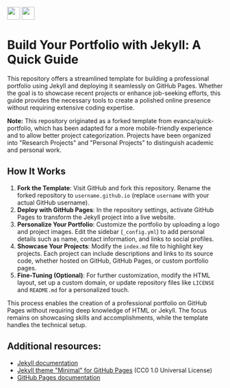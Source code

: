 <img src="https://img.shields.io/badge/HTML-white?logo=html5" style="height: 30px; width: auto;">  <img src="https://img.shields.io/badge/CSS-white?logo=css3&logoColor=1572B6" style="height: 30px; width: auto;">

# Build Your Portfolio with Jekyll: A Quick Guide

This repository offers a streamlined template for building a professional portfolio using Jekyll and deploying it seamlessly on GitHub Pages. Whether the goal is to showcase recent projects or enhance job-seeking efforts, this guide provides the necessary tools to create a polished online presence without requiring extensive coding expertise.

**Note:** This repository originated as a forked template from evanca/quick-portfolio, which has been adapted for a more mobile-friendly experience and to allow better project categorization. Projects have been organized into "Research Projects" and "Personal Projects" to distinguish academic and personal work.

## How It Works

1. **Fork the Template**: Visit GitHub and fork this repository. Rename the forked repository to `username.github.io` (replace `username` with your actual GitHub username).
2. **Deploy with GitHub Pages**: In the repository settings, activate GitHub Pages to transform the Jekyll project into a live website.
3. **Personalize Your Portfolio**: Customize the portfolio by uploading a logo and project images. Edit the sidebar (`_config.yml`) to add personal details such as name, contact information, and links to social profiles.
4. **Showcase Your Projects**: Modify the `index.md` file to highlight key projects. Each project can include descriptions and links to its source code, whether hosted on GitHub, GitHub Pages, or custom portfolio pages.
5. **Fine-Tuning (Optional)**: For further customization, modify the HTML layout, set up a custom domain, or update repository files like `LICENSE` and `README.md` for a personalized touch.

This process enables the creation of a professional portfolio on GitHub Pages without requiring deep knowledge of HTML or Jekyll. The focus remains on showcasing skills and accomplishments, while the template handles the technical setup.

## Additional resources:

- [Jekyll documentation](https://orgmode.org/worg/org-tutorials/org-jekyll.html)
- [Jekyll theme "Minimal" for GitHub Pages](https://github.com/pages-themes/minimal) (CC0 1.0 Universal License)
- [GitHub Pages documentation](https://docs.github.com/pages)



